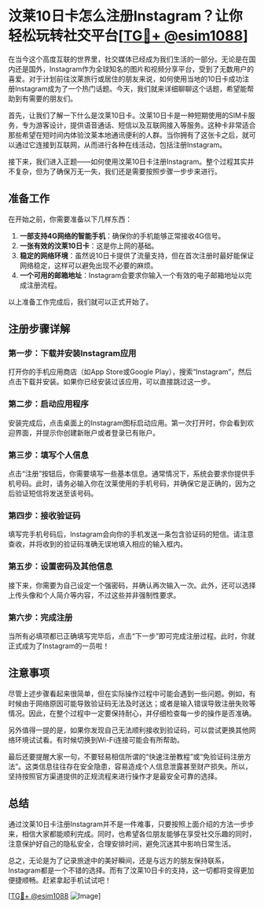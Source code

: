 # 汶莱10日卡怎么注册Instagram？让你轻松玩转社交平台[[TG💪+ @esim1088](https://t.me/s/esim1088)]

在当今这个高度互联的世界里，社交媒体已经成为我们生活的一部分。无论是在国内还是国外，Instagram作为全球知名的图片和视频分享平台，受到了无数用户的喜爱。对于计划前往汶莱旅行或居住的朋友来说，如何使用当地的10日卡成功注册Instagram成为了一个热门话题。今天，我们就来详细聊聊这个话题，希望能帮助到有需要的朋友们。

首先，让我们了解一下什么是汶莱10日卡。汶莱10日卡是一种短期使用的SIM卡服务，专为游客设计，提供语音通话、短信以及互联网接入等服务。这种卡非常适合那些希望在短时间内体验汶莱本地通讯便利的人群。当你拥有了这张卡之后，就可以通过它连接到互联网，从而进行各种在线活动，包括注册Instagram。

接下来，我们进入正题——如何使用汶莱10日卡注册Instagram。整个过程其实并不复杂，但为了确保万无一失，我们还是需要按照步骤一步步来进行。

## 准备工作

在开始之前，你需要准备以下几样东西：
1. **一部支持4G网络的智能手机**：确保你的手机能够正常接收4G信号。
2. **一张有效的汶莱10日卡**：这是你上网的基础。
3. **稳定的网络环境**：虽然说10日卡提供了流量支持，但在首次注册时最好能保证网络稳定，这样可以避免出现不必要的麻烦。
4. **一个可用的邮箱地址**：Instagram会要求你输入一个有效的电子邮箱地址以完成注册流程。

以上准备工作完成后，我们就可以正式开始了。

## 注册步骤详解

### 第一步：下载并安装Instagram应用

打开你的手机应用商店（如App Store或Google Play），搜索“Instagram”，然后点击下载并安装。如果你已经安装过该应用，可以直接跳过这一步。

### 第二步：启动应用程序

安装完成后，点击桌面上的Instagram图标启动应用。第一次打开时，你会看到欢迎界面，并提示你创建新账户或者登录已有账户。

### 第三步：填写个人信息

点击“注册”按钮后，你需要填写一些基本信息。通常情况下，系统会要求你提供手机号码。此时，请务必输入你在汶莱使用的手机号码，并确保它是正确的，因为之后验证短信将发送至该号码。

### 第四步：接收验证码

填写完手机号码后，Instagram会向你的手机发送一条包含验证码的短信。请注意查收，并将收到的验证码准确无误地填入相应的输入框内。

### 第五步：设置密码及其他信息

接下来，你需要为自己设定一个强密码，并确认再次输入一次。此外，还可以选择上传头像和个人简介等内容，不过这些并非强制性要求。

### 第六步：完成注册

当所有必填项都已正确填写完毕后，点击“下一步”即可完成注册过程。此时，你就正式成为了Instagram的一员啦！

## 注意事项

尽管上述步骤看起来很简单，但在实际操作过程中可能会遇到一些问题。例如，有时候由于网络原因可能导致验证码无法及时送达；或者是输入错误导致注册失败等情况。因此，在整个过程中一定要保持耐心，并仔细检查每一步的操作是否准确。

另外值得一提的是，如果你发现自己无法顺利接收到验证码，可以尝试更换其他网络环境试试看。有时候切换到Wi-Fi连接可能会有所帮助。

最后还要提醒大家一句，不要轻易相信所谓的“快速注册教程”或“免验证码注册方法”。这类信息往往存在安全隐患，容易造成个人信息泄露甚至财产损失。所以，坚持按照官方渠道提供的正规流程来进行操作才是最安全可靠的选择。

## 总结

通过汶莱10日卡注册Instagram并不是一件难事，只要按照上面介绍的方法一步步来，相信大家都能顺利完成。同时，也希望各位朋友能够在享受社交乐趣的同时，注意保护好自己的隐私安全，合理安排时间，避免沉迷其中影响日常生活。

总之，无论是为了记录旅途中的美好瞬间，还是与远方的朋友保持联系，Instagram都是一个不错的选择。而有了汶莱10日卡的支持，这一切都将变得更加便捷顺畅。赶紧拿起手机试试吧！

[[TG💪+ @esim1088](https://t.me/s/esim1088) ![Image](https://i.postimg.cc/4NQfJmqS/Snipaste-2025-05-13-00-14-12.png)]